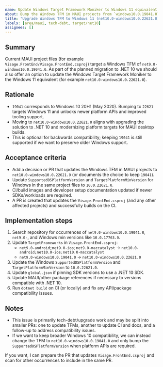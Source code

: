 ```yaml
---
name: Update Windows Target Framework Moniker to Windows 11 equivalent
about: Bump the Windows TFM in MAUI projects from `windows10.0.19041.0` to a Windows 11 SDK equivalent and update related platform properties.
title: "Upgrade Windows TFM to Windows 11 (net10.0-windows10.0.22621.0)"
labels: [area/maui, tech-debt, target/net10]
assignees: []
---
```


## Summary

Current MAUI project files (for example `Visage.FrontEnd/Visage.FrontEnd.csproj`) target a Windows TFM of `net9.0-windows10.0.19041.0`. As part of the planned migration to .NET 10 we should also offer an option to update the Windows Target Framework Moniker to the Windows 11 equivalent (for example `net10.0-windows10.0.22621.0`).

## Rationale

- `19041` corresponds to Windows 10 20H1 (May 2020). Bumping to `22621` targets Windows 11 and unlocks newer platform APIs and improved tooling support.
- Moving to `net10.0-windows10.0.22621.0` aligns with upgrading the solution to .NET 10 and modernizing platform targets for MAUI desktop builds.
- This is optional for backwards compatibility; keeping `19041` is still supported if we want to preserve older Windows support.

## Acceptance criteria

- Add a decision or PR that updates the Windows TFM in MAUI projects to `net10.0-windows10.0.22621.0` (or documents the choice to keep `19041`).
- Update `SupportedOSPlatformVersion` and `TargetPlatformMinVersion` for Windows in the same project files to `10.0.22621.0`.
- CI/build images and developer setup documentation updated if newer SDKs/workloads are required.
- A PR is created that updates the `Visage.FrontEnd.csproj` (and any other affected projects) and successfully builds on the CI.

## Implementation steps

1. Search repository for occurrences of `net9.0-windows10.0.19041.0`, `net9.0-`, and Windows min versions like `10.0.17763.0`.
2. Update `TargetFrameworks` in `Visage.FrontEnd.csproj`:
   - `net9.0-android;net9.0-ios;net9.0-maccatalyst` -> `net10.0-android;net10.0-ios;net10.0-maccatalyst`
   - `net9.0-windows10.0.19041.0` -> `net10.0-windows10.0.22621.0`
3. Update the Windows `SupportedOSPlatformVersion` and `TargetPlatformMinVersion` to `10.0.22621.0`.
4. Update `global.json` if pinning SDK versions to use a .NET 10 SDK.
5. Update MAUI/other package references if necessary to versions compatible with .NET 10.
6. Run `dotnet build` on CI (or locally) and fix any API/package compatibility issues.

## Notes

- This issue is primarily tech-debt/upgrade work and may be split into smaller PRs: one to update TFMs, another to update CI and docs, and a follow-up to address compatibility issues.
- If we want to keep broader Windows 10 compatibility, we can instead change the TFM to `net10.0-windows10.0.19041.0` and only bump the `SupportedOSPlatformVersion` when platform APIs are required.

If you want, I can prepare the PR that updates `Visage.FrontEnd.csproj` and scan for other occurrences to include in the same PR.
